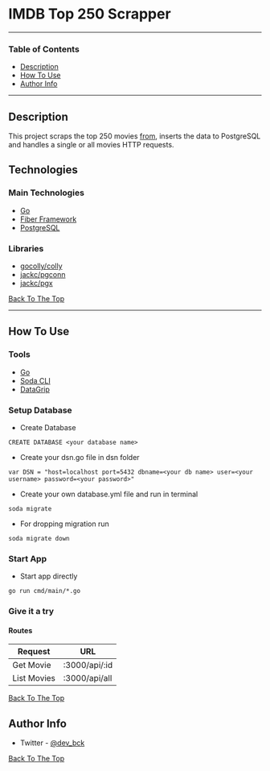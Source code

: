 # IMDB Top 250 Scrapper

---

### Table of Contents

- [Description](#description)
- [How To Use](#how-to-use)
- [Author Info](#author-info)

---

## Description

This project scraps the top 250 movies [from](https://www.imdb.com/chart/top/), inserts the data to PostgreSQL and handles a single or all movies HTTP requests.

## Technologies

### Main Technologies

- [Go](https://go.dev/)
- [Fiber Framework](https://docs.gofiber.io/)
- [PostgreSQL](https://www.postgresql.org/)

### Libraries

- [gocolly/colly](https://github.com/gocolly/colly)
- [jackc/pgconn](https://github.com/jackc/pgconn)
- [jackc/pgx](https://github.com/jackc/pgx/v4)

[Back To The Top](#IMDB-Top-250-Scrapper)

---

## How To Use

### Tools

- [Go](https://go.dev/dl/)
- [Soda CLI](https://gobuffalo.io/documentation/database/soda/)
- [DataGrip](https://www.jetbrains.com/datagrip/)

### Setup Database

- Create Database

```
CREATE DATABASE <your database name>
```

- Create your dsn.go file in dsn folder

```
var DSN = "host=localhost port=5432 dbname=<your db name> user=<your username> password=<your password>"
```

- Create your own database.yml file and run in terminal

```
soda migrate
```

- For dropping migration run

```
soda migrate down
```

### Start App

- Start app directly

```
go run cmd/main/*.go
```

### Give it a try

#### Routes

| Request     | URL           |
| ----------- | ------------- |
| Get Movie   | :3000/api/:id |
| List Movies | :3000/api/all |

[Back To The Top](#IMDB-Top-250-Scrapper)

## Author Info

- Twitter - [@dev_bck](https://twitter.com/dev_bck)

[Back To The Top](#IMDB-Top-250-Scrapper)
